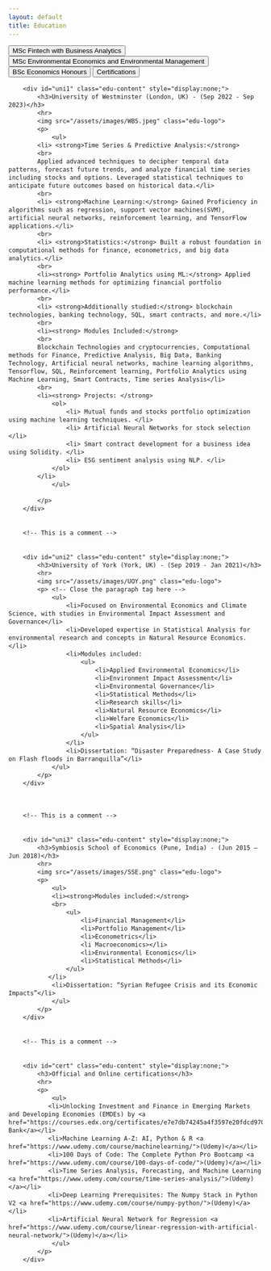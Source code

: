 ```yaml
---
layout: default
title: Education
---
```


<div id="education-container">
    <button class="edu-btn" onclick="toggleEducation('uni1')">MSc Fintech with Business Analytics</button>
    <button class="edu-btn" onclick="toggleEducation('uni2')">MSc Environmental Economics and Environmental Management</button>
    <button class="edu-btn" onclick="toggleEducation('uni3')">BSc Economics Honours</button>
    <button class="edu-btn" onclick="toggleEducation('cert')">Certifications</button>

        <div id="uni1" class="edu-content" style="display:none;">
            <h3>University of Westminster (London, UK) - (Sep 2022 - Sep 2023)</h3>
            <hr>
            <img src="/assets/images/WBS.jpeg" class="edu-logo">
            <p>
                <ul>
            <li> <strong>Time Series & Predictive Analysis:</strong> 
            <br>
            Applied advanced techniques to decipher temporal data patterns, forecast future trends, and analyze financial time series including stocks and options. Leveraged statistical techniques to anticipate future outcomes based on historical data.</li>
            <br>
            <li> <strong>Machine Learning:</strong> Gained Proficiency in algorithms such as regression, support vector machines(SVM), artificial neural networks, reinforcement learning, and TensorFlow applications.</li>
            <br>
            <li> <strong>Statistics:</strong> Built a robust foundation in computational methods for finance, econometrics, and big data analytics.</li>
            <br>
            <li><strong> Portfolio Analytics using ML:</strong> Applied machine learning methods for optimizing financial portfolio performance.</li>
            <br>
            <li> <strong>Additionally studied:</strong> blockchain technologies, banking technology, SQL, smart contracts, and more.</li>
            <br>
            <li><strong> Modules Included:</strong> 
            <br>
            Blockchain Technologies and cryptocurrencies, Computational methods for Finance, Predictive Analysis, Big Data, Banking Technology, Artificial neural networks, machine learning algorithms, Tensorflow, SQL, Reinforcement learning, Portfolio Analytics using Machine Learning, Smart Contracts, Time series Analysis</li>
            <br>
            <li><strong> Projects: </strong>
                <ol>
                    <li> Mutual funds and stocks portfolio optimization using machine learning techniques. </li>
                    <li> Artificial Neural Networks for stock selection </li>
                    <li> Smart contract development for a business idea using Solidity. </li>
                    <li> ESG sentiment analysis using NLP. </li>
                </ol> 
            </li>
                </ul>
                
            </p>
        </div>
        

        <!-- This is a comment -->

        
        <div id="uni2" class="edu-content" style="display:none;">
            <h3>University of York (York, UK) - (Sep 2019 - Jan 2021)</h3>
            <hr>
            <img src="/assets/images/UOY.png" class="edu-logo">
            <p> <!-- Close the paragraph tag here -->
                <ul>
                    <li>Focused on Environmental Economics and Climate Science, with studies in Environmental Impact Assessment and                                 Governance</li>
                    <li>Developed expertise in Statistical Analysis for environmental research and concepts in Natural Resource Economics.</li>
                    <li>Modules included: 
                        <ul>
                            <li>Applied Environmental Economics</li>
                            <li>Environment Impact Assessment</li>
                            <li>Environmental Governance</li> 
                            <li>Statistical Methods</li>
                            <li>Research skills</li>
                            <li>Natural Resource Economics</li> 
                            <li>Welfare Economics</li>
                            <li>Spatial Analysis</li>
                        </ul>
                    </li>
                    <li>Dissertation: “Disaster Preparedness- A Case Study on Flash floods in Barranquilla”</li>
                </ul>
            </p>
        </div>



        <!-- This is a comment -->

        
        <div id="uni3" class="edu-content" style="display:none;">
            <h3>Symbiosis School of Economics (Pune, India) - (Jun 2015 — Jun 2018)</h3>
            <hr>
            <img src="/assets/images/SSE.png" class="edu-logo">
            <p>
                <ul>
                <li><strong>Modules included:</strong>
                <br>
                    <ul> 
                        <li>Financial Management</li> 
                        <li>Portfolio Management</li>
                        <li>Econometrics</li>
                        <li Macroeconomics></li>
                        <li>Environmental Economics</li>
                        <li>Statistical Methods</li>
                    </ul>
               </li>
                <li>Dissertation: “Syrian Refugee Crisis and its Economic Impacts”</li>
                </ul>
            </p>
        </div>

    
        <!-- This is a comment -->

        
        <div id="cert" class="edu-content" style="display:none;">
            <h3>Official and Online certifications</h3>
            <hr>
            <p>
                <ul>
               <li>Unlocking Investment and Finance in Emerging Markets and Developing Economies (EMDEs) by <a href="https://courses.edx.org/certificates/e7e7db74245a4f3597e20fdcd97000ee">World Bank</a></li>
               <li>Machine Learning A-Z: AI, Python & R <a href="https://www.udemy.com/course/machinelearning/">(Udemy)</a></li>
               <li>100 Days of Code: The Complete Python Pro Bootcamp <a href="https://www.udemy.com/course/100-days-of-code/">(Udemy)</a></li>
               <li>Time Series Analysis, Forecasting, and Machine Learning <a href="https://www.udemy.com/course/time-series-analysis/">(Udemy)</a></li>
               <li>Deep Learning Prerequisites: The Numpy Stack in Python V2 <a href="https://www.udemy.com/course/numpy-python/">(Udemy)</a></li>
               <li>Artificial Neural Network for Regression <a href="https://www.udemy.com/course/linear-regression-with-artificial-neural-network/">(Udemy)</a></li>
                </ul>
            </p>
        </div>

    
</div>

